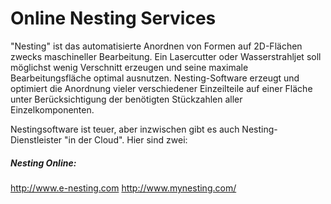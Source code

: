 # Online Nesting Services

"Nesting" ist das automatisierte Anordnen von Formen auf 2D-Flächen zwecks maschineller Bearbeitung. Ein Lasercutter oder Wasserstrahljet soll möglichst wenig Verschnitt erzeugen und seine maximale Bearbeitungsfläche optimal ausnutzen. Nesting-Software erzeugt und optimiert die Anordnung vieler verschiedener Einzeilteile auf einer Fläche unter Berücksichtigung der benötigten Stückzahlen aller Einzelkomponenten.  

Nestingsoftware ist teuer, aber inzwischen gibt es auch Nesting-Dienstleister "in der Cloud". Hier sind zwei:

##### Nesting Online:
http://www.e-nesting.com
http://www.mynesting.com/
